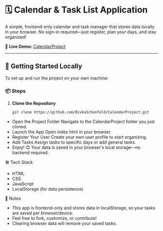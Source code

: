 # 🗓️ Calendar & Task List Application

A simple, frontend-only calendar and task manager that stores data locally in your browser. No sign-in required—just register, plan your days, and stay organized!

🔗 **Live Demo:** [CalendarProject](https://rivkaschonfeld.github.io/CalendarProject/)

---

## 🚀 Getting Started Locally

To set up and run the project on your own machine:

### 📦 Steps

1. **Clone the Repository**
   ```bash
   git clone https://github.com/RivkaSchonfeld/CalendarProject.git
- Open the Project Folder Navigate to the CalendarProject folder you just cloned.
- Launch the App Open index.html in your browser.
- Register Your User Create your own user profile to start organizing.
- Add Tasks Assign tasks to specific days or add general tasks.
- Enjoy! 😊
Your data is saved in your browser's local storage—no backend required.

🛠️ Tech Stack
- HTML
- CSS
- JavaScript
- LocalStorage (for data persistence)

📌 Notes
- This app is frontend-only and stores data in localStorage, so your tasks are saved per browser/device.
- Feel free to fork, customize, or contribute!
- Clearing browser data will remove your saved tasks.


